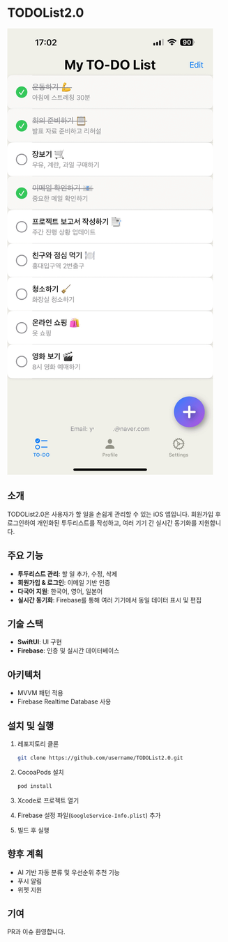 # TODOList2.0

![App GIF](./screenshot.gif)

## 소개

TODOList2.0은 사용자가 할 일을 손쉽게 관리할 수 있는 iOS 앱입니다. 회원가입 후 로그인하여 개인화된 투두리스트를 작성하고, 여러 기기 간 실시간 동기화를 지원합니다.

## 주요 기능

* **투두리스트 관리**: 할 일 추가, 수정, 삭제
* **회원가입 & 로그인**: 이메일 기반 인증
* **다국어 지원**: 한국어, 영어, 일본어
* **실시간 동기화**: Firebase를 통해 여러 기기에서 동일 데이터 표시 및 편집

## 기술 스택

* **SwiftUI**: UI 구현
* **Firebase**: 인증 및 실시간 데이터베이스

## 아키텍처

* MVVM 패턴 적용
* Firebase Realtime Database 사용

## 설치 및 실행

1. 레포지토리 클론

   ```bash
   git clone https://github.com/username/TODOList2.0.git
   ```
2. CocoaPods 설치

   ```bash
   pod install
   ```
3. Xcode로 프로젝트 열기
4. Firebase 설정 파일(`GoogleService-Info.plist`) 추가
5. 빌드 후 실행

## 향후 계획

* AI 기반 자동 분류 및 우선순위 추천 기능
* 푸시 알림
* 위젯 지원

## 기여

PR과 이슈 환영합니다.
